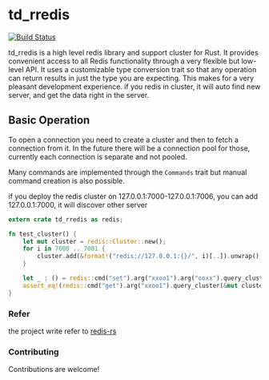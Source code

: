 # td_rredis

[![Build Status](https://api.travis-ci.org/tickbh/td_rredis.svg?branch=master)](https://travis-ci.org/tickbh/td_rredis)

td_rredis is a high level redis library and support cluster for Rust.
It provides convenient access to all Redis functionality through a very flexible but low-level API. 
It uses a customizable type conversion trait so that any operation can return
results in just the type you are expecting.  This makes for a very pleasant
development experience. if you redis in cluster, it will auto find new server,
and get the data right in the server.

## Basic Operation

To open a connection you need to create a cluster and then to fetch a
connection from it.  In the future there will be a connection pool for
those, currently each connection is separate and not pooled.

Many commands are implemented through the `Commands` trait but manual
command creation is also possible.

if you deploy the redis cluster on 127.0.0.1:7000-127.0.0.1:7006, you can add 127.0.0.1:7000, it will discover other server
```rust
extern crate td_rredis as redis;

fn test_cluster() {
    let mut cluster = redis::Cluster::new();
    for i in 7000 .. 7001 {
        cluster.add(&format!("redis://127.0.0.1:{}/", i)[..]).unwrap();    
    }

    let _ : () = redis::cmd("set").arg("xxoo1").arg("ooxx").query_cluster(&mut cluster).unwrap();
    assert_eq!(redis::cmd("get").arg("xxoo1").query_cluster(&mut cluster), Ok("ooxx".to_string()));
}
```

### Refer

the project write refer to [redis-rs]( https://github.com/mitsuhiko/redis-rs )

### Contributing

Contributions are welcome!


